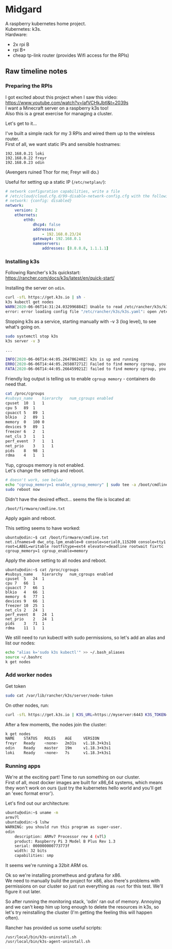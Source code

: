 # Midgard
A raspberry kubernetes home project.   
Kubernetes: k3s.   
Hardware:   
* 2x rpi B
* rpi B+
* cheap tp-link router (provides Wifi access for the RPIs)

## Raw timeline notes

### Preparing the RPIs

I got excited about this project when I saw this video:   
https://www.youtube.com/watch?v=IafVCHkJbtI&t=2039s   
I want a Minecraft server on a raspberry k3s too!   
Also this is a great exercise for managing a cluster.   

Let's get to it...

I've built a simple rack for my 3 RPIs and wired them up to the wireless router.   
First of all, we want static IPs and sensible hostnames:
```
192.168.0.21 loki
192.168.0.22 freyr
192.168.0.23 odin
```
(Avengers ruined Thor for me; Freyr will do.)

Useful for setting up a static IP (`/etc/netplan/`):   
```yml
# network configuration capabilities, write a file
# /etc/cloud/cloud.cfg.d/99-disable-network-config.cfg with the following:
# network: {config: disabled}
network:
    version: 2
    ethernets:
        eth0:
            dhcp4: false
            addresses:
                - 192.168.0.23/24
            gateway4: 192.168.0.1
            nameservers:
                addresses: [8.8.8.8, 1.1.1.1]

```

### Installing k3s
Following Rancher's k3s quickstart:   
https://rancher.com/docs/k3s/latest/en/quick-start/

Installing the server on `odin`.   
```bash
curl -sfL https://get.k3s.io | sh -
k3s kubectl get nodes
WARN[2020-06-06T14:31:24.032996884Z] Unable to read /etc/rancher/k3s/k3s.yaml, please start server with --write-kubeconfig-mode to modify kube config permissions 
error: error loading config file "/etc/rancher/k3s/k3s.yaml": open /etc/rancher/k3s/k3s.yaml: permission denied
```

Stopping k3s as a service, starting manually with -v 3 (log level), to see what's going on.   
```bash
sudo systemctl stop k3s
k3s server -v 3

...

INFO[2020-06-06T14:44:05.264786240Z] k3s is up and running                        
ERRO[2020-06-06T14:44:05.265807271Z] Failed to find memory cgroup, you may need to add "cgroup_memory=1 cgroup_enable=memory" to your linux cmdline (/boot/cmdline.txt on a Raspberry Pi) 
FATA[2020-06-06T14:44:05.266459921Z] failed to find memory cgroup, you may need to add "cgroup_memory=1 cgroup_enable=memory" to your linux cmdline (/boot/cmdline.txt on a Raspberry Pi) 

```
Friendly log output is telling us to enable `cgroup memory` - containers do need that.   

```bash
cat /proc/cgroups 
#subsys_name	hierarchy	num_cgroups	enabled
cpuset	10	1	1
cpu	5	89	1
cpuacct	5	89	1
blkio	2	89	1
memory	0	100	0
devices	9	89	1
freezer	6	2	1
net_cls	3	1	1
perf_event	7	1	1
net_prio	3	1	1
pids	8	98	1
rdma	4	1	1
```
Yup, cgroups memory is not enabled.   
Let's change the settings and reboot.   
```bash
# doesn't work, see below
echo "cgroup_memory=1 enable_cgroup_memory" | sudo tee -a /boot/cmdline.txt
sudo reboot now
```
Didn't have the desired effect... seems the file is located at:
```
/boot/firmware/cmdline.txt
```
Apply again and reboot.

This setting seems to have worked:
```
ubuntu@odin:~$ cat /boot/firmware/cmdline.txt 
net.ifnames=0 dwc_otg.lpm_enable=0 console=serial0,115200 console=tty1 root=LABEL=writable rootfstype=ext4 elevator=deadline rootwait fixrtc cgroup_memory=1 cgroup_enable=memory
```
Apply the above setting to all nodes and reboot.   

```
ubuntu@odin:~$ cat /proc/cgroups 
#subsys_name	hierarchy	num_cgroups	enabled
cpuset	5	24	1
cpu	7	66	1
cpuacct	7	66	1
blkio	4	66	1
memory	6	77	1
devices	9	66	1
freezer	10	25	1
net_cls	2	24	1
perf_event	8	24	1
net_prio	2	24	1
pids	3	71	1
rdma	11	1	1
```

We still need to run kubectl with sudo permissions, so let's add an alias and list our nodes:
```bash
echo "alias k='sudo k3s kubectl'" >> ~/.bash_aliases
source ~/.bashrc
k get nodes
```

### Add worker nodes
Get token
```bash
sudo cat /var/lib/rancher/k3s/server/node-token
```

On other nodes, run:
```bash
curl -sfL https://get.k3s.io | K3S_URL=https://myserver:6443 K3S_TOKEN=mynodetoken sh -
```

After a few moments, the nodes join the cluster:
```bash
k get nodes
NAME    STATUS   ROLES    AGE     VERSION
freyr   Ready    <none>   2m31s   v1.18.3+k3s1
odin    Ready    master   19m     v1.18.3+k3s1
loki    Ready    <none>   7s      v1.18.3+k3s1
```

### Running apps
We're at the exciting part! Time to run something on our cluster.   
First of all, most docker images are built for x86_64 systems, which means they won't work on ours (just try the kubernetes hello world and you'll get an 'exec format error').   

Let's find out our architecture:
```bash
ubuntu@odin:~$ uname -m
armv7l
ubuntu@odin:~$ lshw
WARNING: you should run this program as super-user.
odin                        
    description: ARMv7 Processor rev 4 (v7l)
    product: Raspberry Pi 3 Model B Plus Rev 1.3
    serial: 000000000773773f
    width: 32 bits
    capabilities: smp
```

It seems we're running a 32bit ARM os.   

Ok so we're installing prometheus and grafana for x86.   
We need to manually build the project for x86, also there's problems with permissions on our cluster so just run everything as `root` for this test. We'll figure it out later.   

So after running the monitoring stack, 'odin' ran out of memory. Annoying and we can't keep him up long enough to delete the resources in k3s, so let's try reinstalling the cluster (I'm getting the feeling this will happen often).   

Rancher has provided us some useful scripts:
```
/usr/local/bin/k3s-uninstall.sh
/usr/local/bin/k3s-agent-uninstall.sh
```

